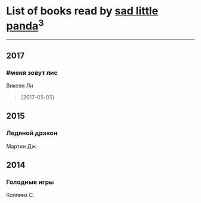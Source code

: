 # List of books read by [sad little panda](https://www.facebook.com/app_scoped_user_id/1882525281990290/)<sup>3</sup>
---

## 2017

### #меня зовут лис
Виксен Ли
> [2017-05-05] 



## 2015

### Ледяной дракон
Мартин Дж.



## 2014

### Голодные игры
Коллинз С.



